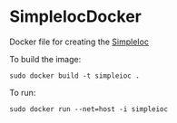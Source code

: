 # SimpleIocDocker
Docker file for creating the [SimpleIoc](https://github.com/mattclarke/SimpleIoc)

To build the image:
```
sudo docker build -t simpleioc .
```

To run:
```
sudo docker run --net=host -i simpleioc
```

